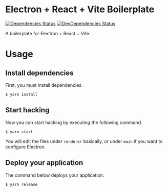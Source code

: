 # Electron + React + Vite Boilerplate
[![Dependencies Status](https://img.shields.io/david/shamofu/electron-react-vite-boilerplate.svg?style=flat-square)](https://david-dm.org/shamofu/electron-react-vite-boilerplate)
[![DevDependencies Status](https://img.shields.io/david/dev/shamofu/electron-react-vite-boilerplate.svg?style=flat-square)](https://david-dm.org/shamofu/electron-react-vite-boilerplate?type=dev)

A boilerplate for Electron + React + Vite.

# Usage
## Install dependencies
First, you must install dependencies.
```shell
$ yarn install
```

## Start hacking
Now you can start hacking by executing the following command.
```shell
$ yarn start
```
You will edit the files under `renderer` basically, or under `main` if you want to configure Electron.

## Deploy your application
The command below deploys your application.
```shell
$ yarn release
```
